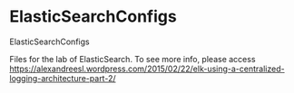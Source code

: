 # ElasticSearchConfigs
ElasticSearchConfigs

Files for the lab of ElasticSearch. To see more info, please access https://alexandreesl.wordpress.com/2015/02/22/elk-using-a-centralized-logging-architecture-part-2/
